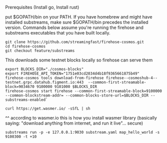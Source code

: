 Prerequisites
(Install go, Install rust)

put $GOPATH/bin on your PATH. If you have homebrew and might have installed substreams, make sure $GOPATH/bin precedes the installed version. Commands below assume you're running the firehose and substreams executables that you have built locally.

```
git clone https://github.com/streamingfast/firehose-cosmos.git
cd firehose-cosmos
git checkout feature/substreams

```

This downloads some testnet blocks locally so firehose can serve them
```
export BLOCKS_DIR="./cosmos-blocks"
export FIREHOSE_API_TOKEN="1751e03cd2034d4b18f9365661875b49"
firehose-cosmos tools download-from-firehose firehose--cosmoshub-4--testnet.grpc.datahub.figment.io:443  --common-first-streamable-block=9034670 9100000 9101000 $BLOCKS_DIR
firehose-cosmos start firehose --common-first-streamable-block=9100000 --common-blockstream-addr= --common-blocks-store-url=$BLOCKS_DIR --substreams-enabled`
```

`curl https://get.wasmer.io/ -sSfL | sh`

^^  according to wasmer.io this is how you install wasmer library
(basically saying: "download anything from internet, and run it live"... secure)


`substreams run -p -e 127.0.0.1:9030 substream.yaml map_hello_world -s 9100300 -t +10`
